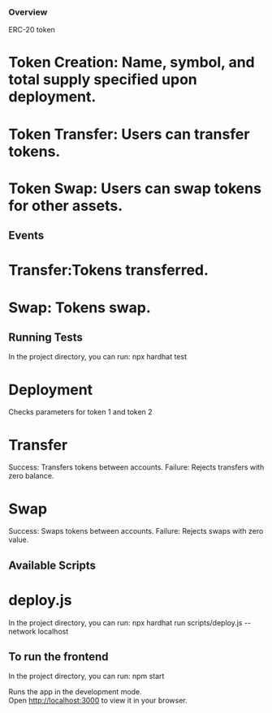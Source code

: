 ### Overview
 ERC-20 token 

 # Token Creation: Name, symbol, and total supply specified upon deployment.
 # Token Transfer: Users can transfer tokens.
 # Token Swap: Users can swap tokens for other assets.

## Events
# Transfer:Tokens transferred.
# Swap: Tokens swap.


## Running Tests
In the project directory, you can run: npx hardhat test

# Deployment
Checks parameters for token 1 and token 2

# Transfer
Success: Transfers tokens between accounts.
Failure: Rejects transfers with zero balance.

# Swap
Success: Swaps tokens between accounts.
Failure: Rejects swaps with zero value.


## Available Scripts
# deploy.js
In the project directory, you can run: npx hardhat run scripts/deploy.js --network localhost

## To run the frontend

 In the project directory, you can run: npm start

Runs the app in the development mode.\
Open [http://localhost:3000](http://localhost:3000) to view it in your browser.


